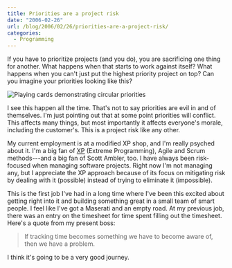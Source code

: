 ```yaml
---
title: Priorities are a project risk
date: "2006-02-26"
url: /blog/2006/02/26/priorities-are-a-project-risk/
categories:
  - Programming
---
```

If you have to prioritize projects (and you do), you are sacrificing one thing for another. What happens when that starts to work against itself? What happens when you can't just put the highest priority project on top? Can you imagine your priorities looking like this?

![Playing cards demonstrating circular priorities](/media/2006/02/cards.jpg)

I see this happen all the time. That's not to say priorities are evil in and of themselves. I'm just pointing out that at some point priorities will conflict. This affects many things, but most importantly it affects everyone's morale, including the customer's. This is a project risk like any other.

My current employment is at a modified XP shop, and I'm really psyched about it. I'm a big fan of [XP](http://www.extremeprogramming.org/) (Extreme Programming), Agile and Scrum methods---and a big fan of Scott Ambler, too. I have always been risk-focused when managing software projects. Right now I'm not managing any, but I appreciate the XP approach because of its focus on mitigating risk by dealing with it (possible) instead of trying to eliminate it (impossible).

This is the first job I've had in a long time where I've been this excited about getting right into it and building something great in a small team of smart people. I feel like I've got a Maserati and an empty road. At my previous job, there was an entry on the timesheet for time spent filling out the timesheet. Here's a quote from my present boss:

> If tracking time becomes something we have to become aware of, then we have a problem.

I think it's going to be a very good journey.


